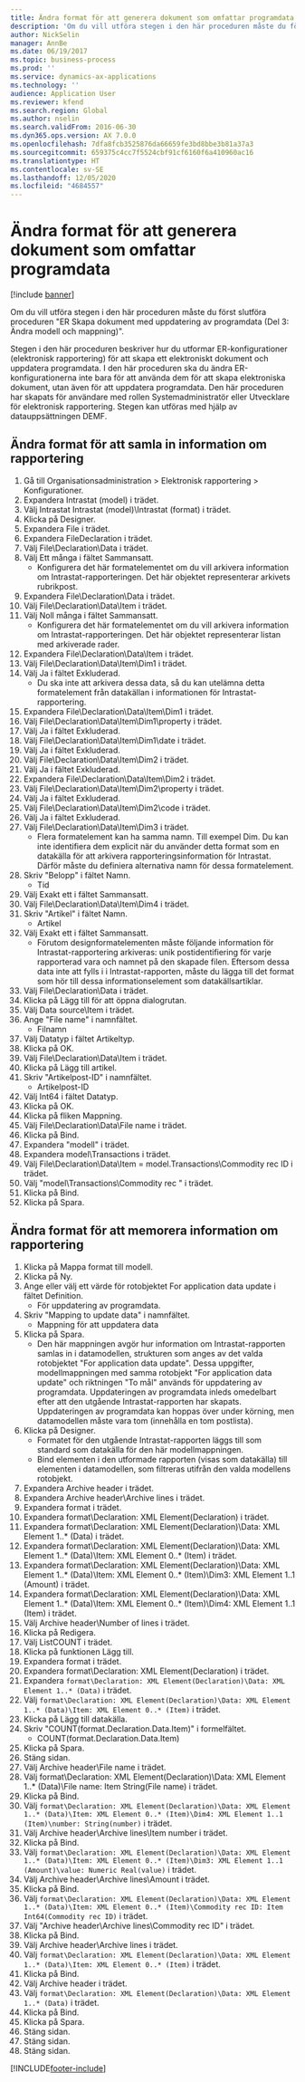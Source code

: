 ```yaml
---
title: Ändra format för att generera dokument som omfattar programdata
description: 'Om du vill utföra stegen i den här proceduren måste du först slutföra proceduren "ER Skapa dokument med uppdatering av programdata (Del 3: Ändra modell och mappning)".'
author: NickSelin
manager: AnnBe
ms.date: 06/19/2017
ms.topic: business-process
ms.prod: ''
ms.service: dynamics-ax-applications
ms.technology: ''
audience: Application User
ms.reviewer: kfend
ms.search.region: Global
ms.author: nselin
ms.search.validFrom: 2016-06-30
ms.dyn365.ops.version: AX 7.0.0
ms.openlocfilehash: 7dfa8fcb3525876da66659fe3bd8bbe3b81a37a3
ms.sourcegitcommit: 659375c4cc7f5524cbf91cf6160f6a410960ac16
ms.translationtype: HT
ms.contentlocale: sv-SE
ms.lasthandoff: 12/05/2020
ms.locfileid: "4684557"
---
```

# <a name="modify-formats-to-generate-documents-that-have-application-data"></a>Ändra format för att generera dokument som omfattar programdata

[!include [banner](../../includes/banner.md)]

Om du vill utföra stegen i den här proceduren måste du först slutföra proceduren "ER Skapa dokument med uppdatering av programdata (Del 3: Ändra modell och mappning)".

Stegen i den här proceduren beskriver hur du utformar ER-konfigurationer (elektronisk rapportering) för att skapa ett elektroniskt dokument och uppdatera programdata. I den här proceduren ska du ändra ER-konfigurationerna inte bara för att använda dem för att skapa elektroniska dokument, utan även för att uppdatera programdata. Den här proceduren har skapats för användare med rollen Systemadministratör eller Utvecklare för elektronisk rapportering. Stegen kan utföras med hjälp av datauppsättningen DEMF.


## <a name="modify-format-to-collect-details-of-reporting"></a>Ändra format för att samla in information om rapportering
1. Gå till Organisationsadministration > Elektronisk rapportering > Konfigurationer.
2. Expandera Intrastat (model) i trädet.
3. Välj Intrastat Intrastat (model)\Intrastat (format) i trädet.
4. Klicka på Designer.
5. Expandera File i trädet.
6. Expandera FileDeclaration i trädet.
7. Välj File\Declaration\Data i trädet.
8. Välj Ett många i fältet Sammansatt.
    * Konfigurera det här formatelementet om du vill arkivera information om Intrastat-rapporteringen. Det här objektet representerar arkivets rubrikpost.  
9. Expandera File\Declaration\Data i trädet.
10. Välj File\Declaration\Data\Item i trädet.
11. Välj Noll många i fältet Sammansatt.
    * Konfigurera det här formatelementet om du vill arkivera information om Intrastat-rapporteringen. Det här objektet representerar listan med arkiverade rader.  
12. Expandera File\Declaration\Data\Item i trädet.
13. Välj File\Declaration\Data\Item\Dim1 i trädet.
14. Välj Ja i fältet Exkluderad.
    * Du ska inte att arkivera dessa data, så du kan utelämna detta formatelement från datakällan i informationen för Intrastat-rapportering.  
15. Expandera File\Declaration\Data\Item\Dim1 i trädet.
16. Välj File\Declaration\Data\Item\Dim1\property i trädet.
17. Välj Ja i fältet Exkluderad.
18. Välj File\Declaration\Data\Item\Dim1\date i trädet.
19. Välj Ja i fältet Exkluderad.
20. Välj File\Declaration\Data\Item\Dim2 i trädet.
21. Välj Ja i fältet Exkluderad.
22. Expandera File\Declaration\Data\Item\Dim2 i trädet.
23. Välj File\Declaration\Data\Item\Dim2\property i trädet.
24. Välj Ja i fältet Exkluderad.
25. Välj File\Declaration\Data\Item\Dim2\code i trädet.
26. Välj Ja i fältet Exkluderad.
27. Välj File\Declaration\Data\Item\Dim3 i trädet.
    * Flera formatelement kan ha samma namn. Till exempel Dim. Du kan inte identifiera dem explicit när du använder detta format som en datakälla för att arkivera rapporteringsinformation för Intrastat. Därför måste du definiera alternativa namn för dessa formatelement.   
28. Skriv "Belopp" i fältet Namn.
    * Tid  
29. Välj Exakt ett i fältet Sammansatt.
30. Välj File\Declaration\Data\Item\Dim4 i trädet.
31. Skriv "Artikel" i fältet Namn.
    * Artikel  
32. Välj Exakt ett i fältet Sammansatt.
    * Förutom designformatelementen måste följande information för Intrastat-rapportering arkiveras: unik postidentifiering för varje rapporterad vara och namnet på den skapade filen. Eftersom dessa data inte att fylls i i Intrastat-rapporten, måste du lägga till det format som hör till dessa informationselement som datakällsartiklar.  
33. Välj File\Declaration\Data i trädet.
34. Klicka på Lägg till för att öppna dialogrutan.
35. Välj Data source\Item i trädet.
36. Ange "File name" i namnfältet.
    * Filnamn  
37. Välj Datatyp i fältet Artikeltyp.
38. Klicka på OK.
39. Välj File\Declaration\Data\Item i trädet.
40. Klicka på Lägg till artikel.
41. Skriv "Artikelpost-ID" i namnfältet.
    * Artikelpost-ID  
42. Välj Int64 i fältet Datatyp.
43. Klicka på OK.
44. Klicka på fliken Mappning.
45. Välj File\Declaration\Data\File name i trädet.
46. Klicka på Bind.
47. Expandera "modell" i trädet.
48. Expandera model\Transactions i trädet.
49. Välj File\Declaration\Data\Item = model.Transactions\Commodity rec ID i trädet.
50. Välj "model\Transactions\Commodity rec " i trädet.
51. Klicka på Bind.
52. Klicka på Spara.

## <a name="modify-format-to-memorize-details-of-reporting"></a>Ändra format för att memorera information om rapportering

1. Klicka på Mappa format till modell.
2. Klicka på Ny.
3. Ange eller välj ett värde för rotobjektet For application data update i fältet Definition.
    * För uppdatering av programdata.
4. Skriv "Mapping to update data" i namnfältet.
    * Mappning för att uppdatera data  
5. Klicka på Spara.
    * Den här mappningen avgör hur information om Intrastat-rapporten samlas in i datamodellen, strukturen som anges av det valda rotobjektet "For application data update". Dessa uppgifter, modellmappningen med samma rotobjekt "For application data update" och riktningen "To mål" används för uppdatering av programdata. Uppdateringen av programdata inleds omedelbart efter att den utgående Intrastat-rapporten har skapats. Uppdateringen av programdata kan hoppas över under körning, men datamodellen måste vara tom (innehålla en tom postlista).
6. Klicka på Designer.
    * Formatet för den utgående Intrastat-rapporten läggs till som standard som datakälla för den här modellmappningen.  
    * Bind elementen i den utformade rapporten (visas som datakälla) till elementen i datamodellen, som filtreras utifrån den valda modellens rotobjekt.  
7. Expandera Archive header i trädet.
8. Expandera Archive header\Archive lines i trädet.
9. Expandera format i trädet.
10. Expandera format\Declaration: XML Element(Declaration) i trädet.
11. Expandera format\Declaration: XML Element(Declaration)\Data: XML Element 1..* (Data) i trädet.
12. Expandera format\Declaration: XML Element(Declaration)\Data: XML Element 1..* (Data)\Item: XML Element 0..* (Item) i trädet.
13. Expandera format\Declaration: XML Element(Declaration)\Data: XML Element 1..* (Data)\Item: XML Element 0..* (Item)\Dim3: XML Element 1..1 (Amount) i trädet.
14. Expandera format\Declaration: XML Element(Declaration)\Data: XML Element 1..* (Data)\Item: XML Element 0..* (Item)\Dim4: XML Element 1..1 (Item) i trädet.
15. Välj Archive header\Number of lines i trädet.
16. Klicka på Redigera.
17. Välj ListCOUNT i trädet.
18. Klicka på funktionen Lägg till.
19. Expandera format i trädet.
20. Expandera format\Declaration: XML Element(Declaration) i trädet.
21. Expandera `format\Declaration: XML Element(Declaration)\Data: XML Element 1..* (Data)` i trädet.
22. Välj `format\Declaration: XML Element(Declaration)\Data: XML Element 1..* (Data)\Item: XML Element 0..* (Item)` i trädet.
23. Klicka på Lägg till datakälla.
24. Skriv "COUNT(format.Declaration.Data.Item)" i formelfältet.
    * COUNT(format.Declaration.Data.Item)  
25. Klicka på Spara.
26. Stäng sidan.
27. Välj Archive header\File name i trädet.
28. Välj format\Declaration: XML Element(Declaration)\Data: XML Element 1..* (Data)\File name: Item String(File name) i trädet.
29. Klicka på Bind.
30. Välj `format\Declaration: XML Element(Declaration)\Data: XML Element 1..* (Data)\Item: XML Element 0..* (Item)\Dim4: XML Element 1..1 (Item)\number: String(number)` i trädet.
31. Välj Archive header\Archive lines\Item number i trädet.
32. Klicka på Bind.
33. Välj `format\Declaration: XML Element(Declaration)\Data: XML Element 1..* (Data)\Item: XML Element 0..* (Item)\Dim3: XML Element 1..1 (Amount)\value: Numeric Real(value)` i trädet.
34. Välj Archive header\Archive lines\Amount i trädet.
35. Klicka på Bind.
36. Välj `format\Declaration: XML Element(Declaration)\Data: XML Element 1..* (Data)\Item: XML Element 0..* (Item)\Commodity rec ID: Item Int64(Commodity rec ID)` i trädet.
37. Välj "Archive header\Archive lines\Commodity rec ID" i trädet.
38. Klicka på Bind.
39. Välj Archive header\Archive lines i trädet.
40. Välj `format\Declaration: XML Element(Declaration)\Data: XML Element 1..* (Data)\Item: XML Element 0..* (Item)` i trädet.
41. Klicka på Bind.
42. Välj Archive header i trädet.
43. Välj `format\Declaration: XML Element(Declaration)\Data: XML Element 1..* (Data)` i trädet.
44. Klicka på Bind.
45. Klicka på Spara.
46. Stäng sidan.
47. Stäng sidan.
48. Stäng sidan.


[!INCLUDE[footer-include](../../../../includes/footer-banner.md)]